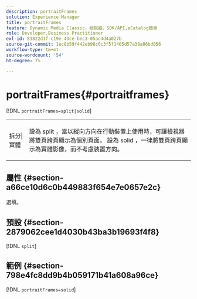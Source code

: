 ```yaml
---
description: portraitFrames
solution: Experience Manager
title: portraitFrames
feature: Dynamic Media Classic，檢視器，SDK/API,eCatalog搜尋
role: Developer,Business Practitioner
exl-id: 83822d1f-c19e-43ce-bec3-05ac4d4a027b
source-git-commit: 1ec8b59f442eb96c6c3f5f1405d57a38a86bd056
workflow-type: tm+mt
source-wordcount: '54'
ht-degree: 7%

---
```


# portraitFrames{#portraitframes}

[!DNL `portraitFrames=split|solid`]

<table id="table_1D425B7685D448459CD3FE8D683C813C"> 
 <tbody> 
  <tr> 
   <td colname="col1"> <p> <span class="codeph"> 拆分|實體</span> </p> </td> 
   <td colname="col2"> <p>設為<span class="codeph"> split</span> ，當以縱向方向在行動裝置上使用時，可讓檢視器將雙頁跨頁顯示為個別頁面。 設為<span class="codeph"> solid</span> ，一律將雙頁跨頁顯示為實體影像，而不考慮裝置方向。 </p> </td> 
  </tr> 
 </tbody> 
</table>

## 屬性 {#section-a66ce10d6c0b449883f654e7e0657e2c}

選填。

## 預設 {#section-2879062cee1d4030b43ba3b19693f4f8}

[!DNL `split`]

## 範例 {#section-798e4fc8dd9b4b059171b41a608a96ce}

[!DNL `portraitFrames=solid`]
